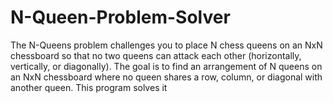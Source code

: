 # N-Queen-Problem-Solver
The N-Queens problem challenges you to place N chess queens on an NxN chessboard so that no two queens can attack each other (horizontally, vertically, or diagonally).  The goal is to find an arrangement of N queens on an NxN chessboard where no queen shares a row, column, or diagonal with another queen.  This program solves it
